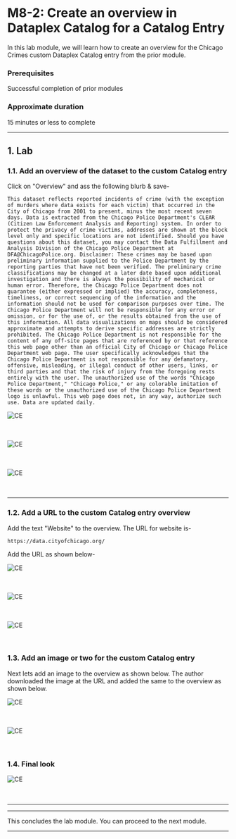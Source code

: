 # M8-2: Create an overview in Dataplex Catalog for a Catalog Entry

In this lab module, we will learn how to create an overview for the Chicago Crimes custom Dataplex Catalog entry from the prior module.

### Prerequisites

Successful completion of prior modules

### Approximate duration

15 minutes or less to complete

<hr>

## 1. Lab



### 1.1. Add an overview of the dataset to the custom Catalog entry

Click on "Overview" and ass the following blurb & save-
```
This dataset reflects reported incidents of crime (with the exception of murders where data exists for each victim) that occurred in the City of Chicago from 2001 to present, minus the most recent seven days. Data is extracted from the Chicago Police Department's CLEAR (Citizen Law Enforcement Analysis and Reporting) system. In order to protect the privacy of crime victims, addresses are shown at the block level only and specific locations are not identified. Should you have questions about this dataset, you may contact the Data Fulfillment and Analysis Division of the Chicago Police Department at DFA@ChicagoPolice.org. Disclaimer: These crimes may be based upon preliminary information supplied to the Police Department by the reporting parties that have not been verified. The preliminary crime classifications may be changed at a later date based upon additional investigation and there is always the possibility of mechanical or human error. Therefore, the Chicago Police Department does not guarantee (either expressed or implied) the accuracy, completeness, timeliness, or correct sequencing of the information and the information should not be used for comparison purposes over time. The Chicago Police Department will not be responsible for any error or omission, or for the use of, or the results obtained from the use of this information. All data visualizations on maps should be considered approximate and attempts to derive specific addresses are strictly prohibited. The Chicago Police Department is not responsible for the content of any off-site pages that are referenced by or that reference this web page other than an official City of Chicago or Chicago Police Department web page. The user specifically acknowledges that the Chicago Police Department is not responsible for any defamatory, offensive, misleading, or illegal conduct of other users, links, or third parties and that the risk of injury from the foregoing rests entirely with the user. The unauthorized use of the words "Chicago Police Department," "Chicago Police," or any colorable imitation of these words or the unauthorized use of the Chicago Police Department logo is unlawful. This web page does not, in any way, authorize such use. Data are updated daily.

```

![CE](../01-images/M07-Entry-22.png)   
<br><br>

![CE](../01-images/M07-Entry-23.png)   
<br><br>

![CE](../01-images/M07-Entry-24.png)   
<br><br>

<hr>

### 1.2. Add a URL to the custom Catalog entry overview

Add the text "Website" to the overview. The URL for website is-
```
https://data.cityofchicago.org/
```

Add the URL as shown below-

![CE](../01-images/M07-Entry-25.png)   
<br><br>

![CE](../01-images/M07-Entry-26.png)   
<br><br>

![CE](../01-images/M07-Entry-27.png)   
<br><br>


### 1.3. Add an image or two for the custom Catalog entry

Next lets add an image to the overview as shown below. The author downloaded the image at the URL and added the same to the overview as shown below.

![CE](../01-images/M07-Entry-28.png)   
<br><br>


![CE](../01-images/M07-Entry-29.png)   
<br><br>


### 1.4. Final look

![CE](../01-images/M07-Entry-30.png)   
<br><br>


<hr>


<hr>
This concludes the lab module. You can proceed to the next module.
<hr>
